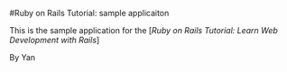 #Ruby on Rails Tutorial: sample applicaiton

This is the sample application for the
[*Ruby on Rails Tutorial:
Learn Web Development with Rails*]

By Yan
